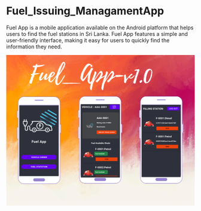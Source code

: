 # Fuel_Issuing_ManagamentApp
Fuel App is a mobile application available on the Android platform that helps users 
                to find the fuel stations in Sri Lanka. 
                Fuel App features a simple and user-friendly interface, 
                making it easy for users to quickly find the information they need. 


![Semantic description of image](https://github.com/Damish-N/Fuel_App/blob/main/app/src/main/res/drawable/fuel.png "Fuel App Flayer")
